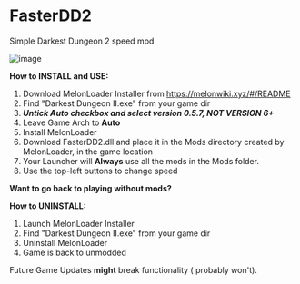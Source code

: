 # FasterDD2
Simple Darkest Dungeon 2 speed mod

![image](https://github.com/stefanescu/FasterDD2/assets/5994641/ff035176-f4d4-40f9-9d84-fc2d197ae37d)


**How to INSTALL and USE:**
1) Download MelonLoader Installer from https://melonwiki.xyz/#/README
2) Find "Darkest Dungeon II.exe" from your game dir
3) _**Untick Auto checkbox and select version 0.5.7, NOT VERSION 6+**_
4) Leave Game Arch to **Auto**
5) Install MelonLoader
6) Download FasterDD2.dll and place it in the Mods directory created by MelonLoader, in the  game location
7) Your Launcher will **Always** use all the mods in the Mods folder.
8) Use the top-left buttons to change speed




**Want to go back to playing without mods?**

**How to UNINSTALL:**
1) Launch MelonLoader Installer
2) Find "Darkest Dungeon II.exe" from your game dir
3) Uninstall MelonLoader
4) Game is back to unmodded


Future Game Updates **might** break functionality ( probably won't).
